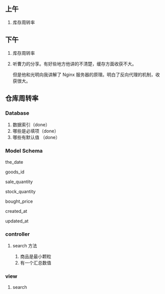 ## 上午

1. 库存周转率

## 下午

1. 库存周转率

2. 听曹力的分享。有好些地方他讲的不清楚，缓存方面收获不大。

    但是他和光明向我讲解了 Nginx 服务器的原理。明白了反向代理的机制，收获很大。




## 仓库周转率

### Database

1. 数据索引（done）
2. 哪些是必填项（done）
3. 哪些有默认值 （done）


### Model Schema

the_date

goods_id

sale_quantity

stock_quantity

bought_price

created_at

updated_at



### controller

1. search 方法
    
    1. 商品是最小颗粒
    2. 有一个汇总数值
    

### view

1. search



